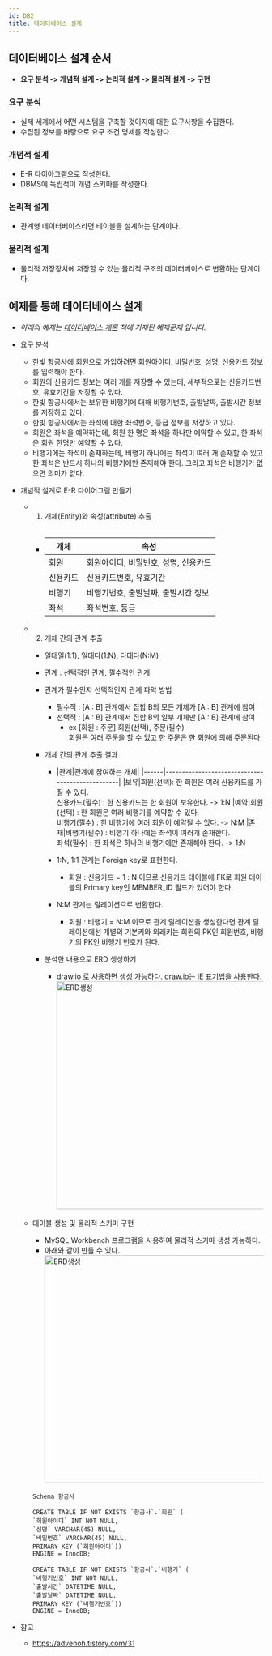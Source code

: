 ```yaml
---
id: DB2
title: 데이터베이스 설계
---
```


## 데이터베이스 설계 순서
- **요구 분석 -> 개념적 설계 -> 논리적 설계 -> 물리적 설계 -> 구현**

### 요구 분석
- 실제 세계에서 어떤 시스템을 구축할 것이지에 대한 요구사항을 수집한다.
- 수집된 정보를 바탕으로 요구 조건 명세를 작성한다.

### 개념적 설계
- E-R 다이아그램으로 작성한다.
- DBMS에 독립적이 개념 스키마를 작성한다.

### 논리적 설계
- 관계형 데이터베이스라면 테이블을 설계하는 단계이다.

### 물리적 설계
- 물리적 저장장치에 저장할 수 있는 물리적 구조의 데이터베이스로 변환하는 단계이다.

## 예제를 통해 데이터베이스 설계
- _아래의 예제는 [데이터베이스 개론](http://www.yes24.com/Product/Goods/9194489?scode=029) 책에 기재된 예제문제 입니다._

- 요구 분석
    - 한빛 항공사에 회원으로 가입하려면 회원아이디, 비밀번호, 성명, 신용카드 정보를 입력해야 한다.
    - 회원의 신용카드 정보는 여러 개를 저장할 수 있는데, 세부적으로는 신용카드번호, 유효기간을 저장할 수 있다.
    - 한빛 항공사에서는 보유한 비행기에 대해 비행기번호, 출발날짜, 출발시간 정보를 저장하고 있다.
    - 한빛 항공사에서는 좌석에 대한 좌석번호, 등급 정보를 저장하고 있다.
    - 회원은 좌석을 예약하는데, 회원 한 명은 좌석을 하나만 예약할 수 있고, 한 좌석은 회원 한명만 예약할 수 있다.
    - 비행기에는 좌석이 존재하는데, 비행기 하나에는 좌석이 여러 개 존재할 수 있고 한 좌석은 반드시 하나의 비행기에만 존재해야 한다. 그리고 좌석은 비행기가 없으면 의미가 없다. 

- 개념적 설계로 E-R 다이어그램 만들기
    - 1) 개체(Entity)와 속성(attribute) 추출<br/><br/>
        - |개체|속성|
          |------|-------------------------------|
          |회원|회원아이디, 비밀번호, 성명, 신용카드|
          |신용카드|신용카드번호, 유효기간|
          |비행기|비행기번호, 출발날짜, 출발시간 정보|
          |좌석|좌석번호, 등급|
    - 2) 개체 간의 관계 추출
        - 일대일(1:1), 일대다(1:N), 다대다(N:M)
        - 관계 : 선택적인 관계, 필수적인 관계<br/>

        - 관계가 필수인지 선택적인지 관계 파악 방법
            - 필수적 : [A : B] 관계에서 집합 B의 모든 개체가 [A : B] 관계에 참여
            - 선택적 : [A : B] 관계에서 집합 B의 일부 개체만 [A : B] 관계에 참여
                - ex [회원 : 주문] 회원(선택), 주문(필수)<br/>
                    회원은 여러 주문을 할 수 있고 한 주문은 한 회원에 의해 주문된다.
        
        - 개체 간의 관계 추출 결과
            - |관계|관계에 참여하는 개체|
            |------|-------------------------------------------------|
            |보유|회원(선택): 한 회원은 여러 신용카드를 가질 수 있다.<br/>신용카드(필수) : 한 신용카드는 한 회원이 보유한다. -> 1:N
            |예약|회원(선택) : 한 회원은 여러 비행기를 예약할 수 있다.<br/>비행기(필수) : 한 비행기에 여러 회원이 예약될 수 있다. -> N:M
            |존재|비행기(필수) : 비행기 하나에는 좌석이 여러개 존재한다.<br/>좌석(필수) : 한 좌석은 하나의 비행기에만 존재해야 한다. -> 1:N

            - 1:N, 1:1 관계는 Foreign key로 표현한다.
                - 회원 : 신용카드 = 1 : N 이므로 신용카드 테이블에 FK로 
                회원 테이블의 Primary key인 MEMBER_ID 필드가 있어야 한다.
            - N:M 관계는 릴레이션으로 변환한다.
                - 회원 : 비행기 = N:M 이므로 관계 릴레이션을 생성한다면
                관계 릴레이션에선 개별의 기본키와 외래키는 회원의 PK인 회원번호, 
                비행기의 PK인 비행기 번호가 된다.

        - 분석한 내용으로 ERD 생성하기
            - draw.io 로 사용하면 생성 가능하다. draw.io는 IE 표기법을 사용한다.
            <img src="/img/20.JPG" width="700px" height="450px" title="table1" alt="ERD생성"></img><br/>     

    - 테이블 생성 및 물리적 스키마 구현
        - MySQL Workbench 프로그램을 사용하여 물리적 스키마 생성 가능하다.
        - 아래와 같이 만들 수 있다.
        <img src="/img/21.JPG" width="600px" height="450px" title="table1" alt="ERD생성"></img><br/>     

        ```Schema 항공사```
        ```
        CREATE TABLE IF NOT EXISTS `항공사`.`회원` (
        `회원아이디` INT NOT NULL,
        `성명` VARCHAR(45) NULL,
        `비밀번호` VARCHAR(45) NULL,
        PRIMARY KEY (`회원아이디`))
        ENGINE = InnoDB;
        ```
        ```
        CREATE TABLE IF NOT EXISTS `항공사`.`비행기` (
        `비행기번호` INT NOT NULL,
        `출발시간` DATETIME NULL,
        `출발날짜` DATETIME NULL,
        PRIMARY KEY (`비행기번호`))
        ENGINE = InnoDB;
        ```

- 참고
    - https://advenoh.tistory.com/31